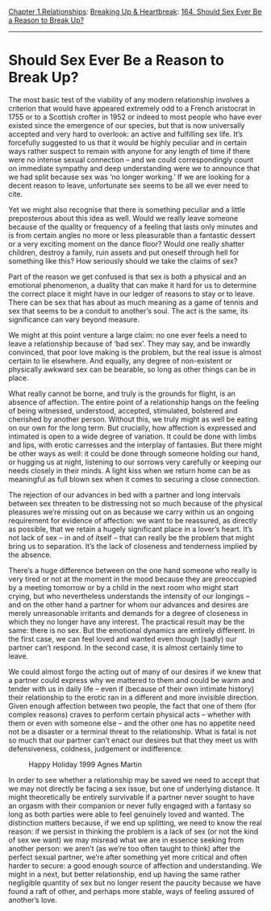 [Chapter 1.Relationships](https://www.theschooloflife.com/thebookoflife/category/relationships/): [Breaking Up & Heartbreak](https://www.theschooloflife.com/thebookoflife/category/relationships/breaking-up-heartbreak/): [164. Should Sex Ever Be a Reason to Break Up?](https://www.theschooloflife.com/thebookoflife/should-sex-ever-be-a-reason-to-break-up/)

* * *

# Should Sex Ever Be a Reason to Break Up?

The most basic test of the viability of any modern relationship involves a criterion that would have appeared extremely odd to a French aristocrat in 1755 or to a Scottish crofter in 1952 or indeed to most people who have ever existed since the emergence of our species, but that is now universally accepted and very hard to overlook: an active and fulfilling sex life. It’s forcefully suggested to us that it would be highly peculiar and in certain ways rather suspect to remain with anyone for any length of time if there were no intense sexual connection – and we could correspondingly count on immediate sympathy and deep understanding were we to announce that we had split because sex was ‘no longer working.’ If we are looking for a decent reason to leave, unfortunate sex seems to be all we ever need to cite.

Yet we might also recognise that there is something peculiar and a little preposterous about this idea as well. Would we really leave someone because of the quality or frequency of a feeling that lasts only minutes and is from certain angles no more or less pleasurable than a fantastic dessert or a very exciting moment on the dance floor? Would one really shatter children, destroy a family, ruin assets and put oneself through hell for something like this? How seriously should we take the claims of sex?

Part of the reason we get confused is that sex is both a physical and an emotional phenomenon, a duality that can make it hard for us to determine the correct place it might have in our ledger of reasons to stay or to leave. There can be sex that has about as much meaning as a game of tennis and sex that seems to be a conduit to another’s soul. The act is the same, its significance can vary beyond measure.

We might at this point venture a large claim: no one ever feels a need to leave a relationship because of ‘bad sex’. They may say, and be inwardly convinced, that poor love making is the problem, but the real issue is almost certain to lie elsewhere. And equally, any degree of non-existent or physically awkward sex can be bearable, so long as other things can be in place.

What really cannot be borne, and truly is the grounds for flight, is an absence of affection. The entire point of a relationship hangs on the feeling of being witnessed, understood, accepted, stimulated, bolstered and cherished by another person. Without this, we truly might as well be eating on our own for the long term. But crucially, how affection is expressed and intimated is open to a wide degree of variation. It could be done with limbs and lips, with erotic carresses and the interplay of fantasies. But there might be other ways as well: it could be done through someone holding our hand, or hugging us at night, listening to our sorrows very carefully or keeping our needs closely in their minds. A light kiss when we return home can be as meaningful as full blown sex when it comes to securing a close connection.&nbsp;

The rejection of our advances in bed with a partner and long intervals between sex threaten to be distressing not so much because of the physical pleasures we’re missing out on as because we carry within us an ongoing requirement for evidence of affection: we want to be reassured, as directly as possible, that we retain a hugely significant place in a lover’s heart. It’s not lack of sex – in and of itself – that can really be the problem that might bring us to separation. It’s the lack of closeness and tenderness implied by the absence.

There’s a huge difference between on the one hand someone who really is very tired or not at the moment in the mood because they are preoccupied by a meeting tomorrow or by a child in the next room who might start crying, but who nevertheless understands the intensity of our longings – and on the other hand a partner for whom our advances and desires are merely unreasonable irritants and demands for a degree of closeness in which they no longer have any interest. The practical result may be the same: there is no sex. But the emotional dynamics are entirely different. In the first case, we can feel loved and wanted even though (sadly) our partner can’t respond. In the second case, it is almost certainly time to leave.

We could almost forgo the acting out of many of our desires if we knew that a partner could express why we mattered to them and could be warm and tender with us in daily life – even if (because of their own intimate history) their relationship to the erotic ran in a different and more invisible direction. Given enough affection between two people, the fact that one of them (for complex reasons) craves to perform certain physical acts – whether with them or even with someone else – and the other one has no appetite need not be a disaster or a terminal threat to the relationship. What is fatal is not so much that our partner can’t enact our desires but that they meet us with defensiveness, coldness, judgement or indifference.&nbsp;

<figure class="aligncenter"><img src="https://www.theschooloflife.com/thebookoflife/wp-content/uploads/2019/11/AR00179_9.jpg" alt="" class="wp-image-23904" srcset="https://www.theschooloflife.com/thebookoflife/wp-content/uploads/2019/11/AR00179_9.jpg 730w, https://www.theschooloflife.com/thebookoflife/wp-content/uploads/2019/11/AR00179_9-300x295.jpg 300w" sizes="(max-width: 730px) 100vw, 730px"><figcaption>Happy Holiday 1999 Agnes Martin </figcaption></figure>

In order to see whether a relationship may be saved we need to accept that we may not directly be facing a sex issue, but one of underlying distance. It might theoretically be entirely survivable if a partner never sought to have an orgasm with their companion or never fully engaged with a fantasy so long as both parties were able to feel genuinely loved and wanted. The distinction matters because, if we end up splitting, we need to know the real reason: if we persist in thinking the problem is a lack of sex (or not the kind of sex we want) we may misread what we are in essence seeking from another person: we aren’t (as we’re too often taught to think) after the perfect sexual partner, we’re after something yet more critical and often harder to secure: a good enough source of affection and understanding. We might in a next, but better relationship, end up having the same rather negligible quantity of sex but no longer resent the paucity because we have found a raft of other, and perhaps more stable, ways of feeling assured of another’s love.
